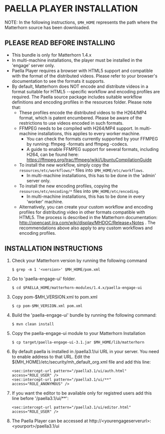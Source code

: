 PAELLA PLAYER INSTALLATION
==========================

NOTE: In the following instructions, `$MH_HOME` represents the path where the Matterhorn source has been downloaded.


PLEASE READ BEFORE INSTALLING
-----------------------------

- This bundle is only for Matterhorn 1.4.x
- In multi-machine installations, the player must be installed in the 'engage' server only.
- Paella Player requires a browser with HTML5 support and compatible with the format of the distributed videos. Please refer to your browser's documentation to see the formats it supports.
- By default, Matterhorn does NOT encode and distribute videos in a format suitable for HTML5 --specific workflow and encoding profiles are required. The Paella source package includes suitable workflow definitions and encoding profiles in the resources folder. Please note that:
    * These profiles encode the distributed videos to the H264/MP4 format, which is patent encumbered. Please be aware of the restrictions to use videos encoded in such formats.
    * FFMPEG needs to be compiled with H264/MP4 support. In multi-machine installations, this applies to every worker machine.
      - You can check the formats currently supported by your FFMPEG by running: ffmpeg -formats and ffmpeg -codecs.
      - A guide to enable FFMPEG support for several formats, including H264, can be found here: https://ffmpeg.org/trac/ffmpeg/wiki/UbuntuCompilationGuide
    * To install the new workflow, simply copy the `resources/etc/workflows/*` files into `$MH_HOME/etc/workflows`.
      - In multi-machine installations, this has to be done in the 'admin' server only.
    * To install the new encoding profiles, copying the `resources/etc/encoding/*` files into `$MH_HOME/etc/encoding`.
      - In multi-machine installations, this has to be done in every 'worker' machine.
    * Alternatively, you can create your custom workflow and encoding profiles for distributing video in other formats compatible with HTML5. The process is described in the Matterhorn documentation:
      http://opencast.jira.com/wiki/display/MHDOC/Release+Notes . The recommendations above also apply to any custom workflows and encoding profiles.



INSTALLATION INSTRUCTIONS
-------------------------

1. Check your Matterhorn version by running the following command

    `$ grep -m 1 '<version>' $MH_HOME/pom.xml`

2. Go to 'paella-engage-ui' folder.

    `$ cd $PAELLA_HOME/matterhorn-modules/1.4.x/paella-engage-ui`

3. Copy pom-$MH_VERSION.xml to pom.xml

    `$ cp pom-$MH_VERSION.xml pom.xml`

4. Build the 'paella-engage-ui' bundle by running the following command:

    `$ mvn clean install`

5. Copy the paella-engage-ui module to your Matterhorn Installation

    `$ cp target/paella-engage-ui-3.1.jar $MH_HOME/lib/matterhorn`

6. By default paella is installed in /paella3.1/ui URL in your server. You need to enable address to that URL. Edit the ${MH_HOME}/etc/security/mh_default_org.xml file and add this line:

    ```
    <sec:intercept-url pattern="/paella3.1/ui/auth.html" access="ROLE_USER" />
    <sec:intercept-url pattern="/paella3.1/ui/**" access="ROLE_ANONYMOUS" />
    ```

7. If you want the editor to be available only for registred users add this line before '/paella3.1/ui/**':

    `<sec:intercept-url pattern="/paella3.1/ui/editor.html" access="ROLE_USER" />`

8. The Paella Player can be accessed at http://\<yourengageserverurl\>:\<yourport\>/paella3.1/ui
